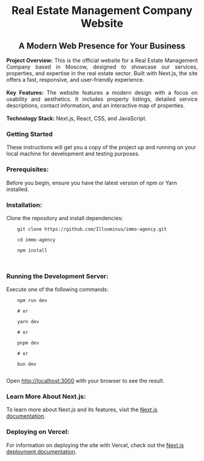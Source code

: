 <h1 align="center">Real Estate Management Company Website</h1>
<h2 align="center">A Modern Web Presence for Your Business</h2>

<div align="center" width="80%">
  <p align="justify">
    <b>Project Overview:</b> This is the official website for a Real Estate Management Company based in Moscow, designed to showcase our services, properties, and expertise in the real estate sector. Built with Next.js, the site offers a fast, responsive, and user-friendly experience.<br><br>
    <b>Key Features:</b> The website features a modern design with a focus on usability and aesthetics. It includes property listings, detailed service descriptions, contact information, and an interactive map of properties.<br><br>
    <b>Technology Stack:</b> Next.js, React, CSS, and JavaScript.
  </p>
</div>

<h3 align="left">Getting Started</h3>
<p align="left">
  These instructions will get you a copy of the project up and running on your local machine for development and testing purposes.
</p>

<h3 align="left">Prerequisites:</h3>
<p align="left">
  Before you begin, ensure you have the latest version of npm or Yarn installed.
</p>

<h3 align="left">Installation:</h3>
<p align="left">
  Clone the repository and install dependencies:<br>
  <code>
    git clone https://github.com/Illouminus/immo-agency.git<br>
    cd immo-agency<br>
    npm install<br>
  </code>
</p>

<h3 align="left">Running the Development Server:</h3>
<p align="left">
  Execute one of the following commands:<br>
  <code>
    npm run dev<br>
    # or<br>
    yarn dev<br>
    # or<br>
    pnpm dev<br>
    # or<br>
    bun dev<br>
  </code><br>
  Open <a href="http://localhost:3000">http://localhost:3000</a> with your browser to see the result.
</p>

<h3 align="left">Learn More About Next.js:</h3>
<p align="left">
  To learn more about Next.js and its features, visit the <a href="https://nextjs.org/docs">Next.js documentation</a>.
</p>

<h3 align="left">Deploying on Vercel:</h3>
<p align="left">
  For information on deploying the site with Vercel, check out the <a href="https://nextjs.org/docs/deployment">Next.js deployment documentation</a>.
</p>
